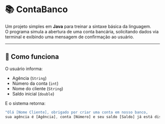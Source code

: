 # 📚 ContaBanco

Um projeto simples em **Java** para treinar a sintaxe básica da linguagem.  
O programa simula a abertura de uma conta bancária, solicitando dados via terminal e exibindo uma mensagem de confirmação ao usuário.

---

## 🚀 Como funciona

O usuário informa:
- Agência (`String`)
- Número da conta (`int`)
- Nome do cliente (`String`)
- Saldo inicial (`double`)

E o sistema retorna:

```typescript
"Olá [Nome Cliente], obrigado por criar uma conta em nosso banco, 
sua agência é [Agência], conta [Número] e seu saldo [Saldo] já está disponível para saque."
